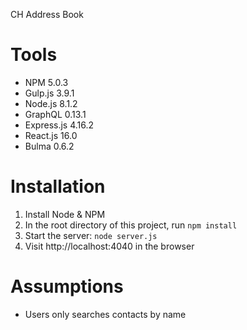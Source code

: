 CH Address Book

# Tools
* NPM 5.0.3
* Gulp.js 3.9.1
* Node.js 8.1.2
* GraphQL 0.13.1
* Express.js 4.16.2
* React.js 16.0
* Bulma 0.6.2

# Installation
1. Install Node & NPM
2. In the root directory of this project, run `npm install`
3. Start the server: `node server.js` 
4. Visit http://localhost:4040 in the browser

# Assumptions
* Users only searches contacts by name

